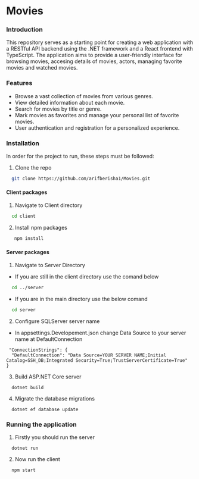 # Movies


### Introduction

This repository serves as a starting point for creating a web application with a RESTful API backend using the .NET framework and a React frontend with TypeScript. The application aims to provide a user-friendly interface for browsing movies, accesing details of movies, actors, managing favorite movies and watched movies. 


### Features 

- Browse a vast collection of movies from various genres.
- View detailed information about each movie.
- Search for movies by title or genre.
- Mark movies as favorites and manage your personal list of favorite movies.
- User authentication and registration for a personalized experience.


### Installation

In order for the project to run, these steps must be followed:

1. Clone the repo
 ```sh
   git clone https://github.com/arifberisha1/Movies.git
   ```
#### Client packages
1. Navigate to Client directory
```sh
  cd client
  ```
2. Install npm packages
```sh
   npm install
  ```
  #### Server packages
  1. Navigate to Server Directory
  * If you are still in the client directory use the comand below
  ```sh
    cd ../server
  ```
  * If you are in the main directory use the below comand
  ```sh
    cd server
  ```
 2. Configure SQLServer server name
  * In appsettings.Developement.json change Data Source to your server name at DefaultConnection
  ```
   "ConnectionStrings": {
    "DefaultConnection": "Data Source=YOUR SERVER NAME;Initial Catalog=SSH_DB;Integrated Security=True;TrustServerCertificate=True"
  }
  ```
  3. Build ASP.NET Core server
 ```
   dotnet build
 ```
  4. Migrate the database migrations
 ```
   dotnet ef database update
 ```
 
### Running the application

1. Firstly you should run the server
```
  dotnet run
```
2. Now run the client
```
  npm start
```
